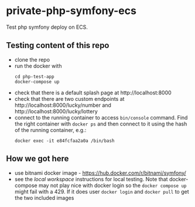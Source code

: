 # private-php-symfony-ecs

Test php symfony deploy on ECS.

## Testing content of this repo

* clone the repo
* run the docker with 
  ```
  cd php-test-app
  docker-compose up
  ```
* check that there is a default splash page at http://localhost:8000
* check that there are two custom endpoints at http://localhost:8000/lucky/number and http://localhost:8000/lucky/lottery
* connect to the running container to access `bin/console` command. Find the right container with `docker ps` and then connect to it using the hash of the running container, e.g.:
  ```
  docker exec -it e84fcfaa2a0a /bin/bash
  ```

## How we got here

* use bitnami docker image - https://hub.docker.com/r/bitnami/symfony/
* see the _local workspace_ instructions for local testing. Note that docker-compose may not play nice with docker login so the `docker compose up` might fail with a 429. If it does user `docker login` and `docker pull` to get the two included images


```
```
